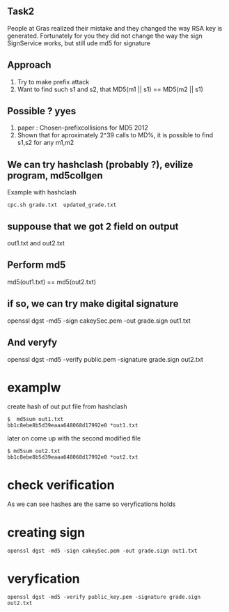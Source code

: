 ## Task2

People at Gras realized their mistake and they changed the way RSA key
is generated.
Fortunately for you they did not change the way the sign SignService works, but still ude md5 for signature

## Approach

1. Try to make prefix attack
2. Want to find such s1 and s2, that MD5(m1 || s1) == MD5(m2 || s1)

## Possible ? yyes

1. paper : Chosen-prefixcollisions for MD5 2012
2. Shown that for aproximately 2^39 calls to MD%, it is possible to find s1,s2 for any m1,m2

## We can try hashclash (probably ?), evilize program, md5collgen

Example with hashclash

```
cpc.sh grade.txt  updated_grade.txt
```

## suppouse that we got 2 field on output

out1.txt and out2.txt

## Perform md5

md5(out1.txt) == md5(out2.txt)

## if so, we can try make digital signature

openssl dgst -md5 -sign cakeySec.pem -out grade.sign out1.txt

## And veryfy

openssl dgst -md5 -verify public.pem -signature grade.sign out2.txt

# examplw

create hash of out put file from hashclash

```
$  md5sum out1.txt
bb1c8ebe8b5d39eaaa648068d17992e0 *out1.txt

```

later on come up with the second modified file

```
$ md5sum out2.txt
bb1c8ebe8b5d39eaaa648068d17992e0 *out2.txt
```

# check verification

As we can see hashes are the same so veryfications holds

# creating sign

```
openssl dgst -md5 -sign cakeySec.pem -out grade.sign out1.txt
```

# veryfication

```
openssl dgst -md5 -verify public_key.pem -signature grade.sign out2.txt
```
